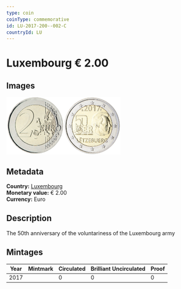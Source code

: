 ```yaml
---
type: coin
coinType: commemorative
id: LU-2017-200--002-C
countryId: LU
---
```


# Luxembourg € 2.00

## Images

<img src="../../Images/common-2007-200.png" height="150" alt="Front image"><img src="Images/LU-2017-200-002.png" height="150" alt="Back image">

## Metadata

**Country:** [Luxembourg](../../Countries/Luxembourg/index.md)\
**Monetary value:** € 2.00\
**Currency:** Euro

## Description
The 50th anniversary of the voluntariness of the Luxembourg army

## Mintages

| Year | Mintmark | Circulated | Brilliant Uncirculated | Proof |
| ---- | -------- | ---------- | ---------------------- | ----- |
| 2017 | | 0 | 0 | 0 |
